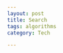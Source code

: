 ```yaml
---
layout: post
title: Search
tags: algorithms
category: Tech 

---
```


<script src="https://gist.github.com/selimslab/a61d49b301cb79e6a6b0dffebc0ed0d8.js"></script>